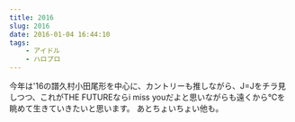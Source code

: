 ```yaml
---
title: 2016
slug: 2016
date: 2016-01-04 16:44:10
tags:
    - アイドル
    - ハロプロ
---
```

今年は'16の譜久村小田尾形を中心に、カントリーも推しながら、J=Jをチラ見しつつ、これがTHE FUTUREならi miss youだよと思いながらも遠くから℃を眺めて生きていきたいと思います。
あとちょいちょい他も。
